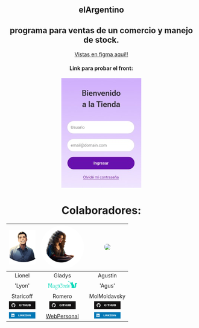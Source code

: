 <div align="center">

## elArgentino
<h2> programa para ventas de un comercio y manejo de stock.</h2>

<a href="https://www.figma.com/design/FdrW08BbNYJC1YH8usejwI/Ventas-y--Stock?node-id=0-1&t=0BB7LsRzYQRHmIue-1">Vistas en figma aqui!!</a>

<h4>Link para probar el front:</h4>
<a href="https://www.figma.com/proto/FdrW08BbNYJC1YH8usejwI/Ventas-y--Stock?page-id=0%3A1&node-id=4050-850&viewport=-446%2C-6611%2C0.5&t=YVab0eYW6JHE1v7v-1&scaling=scale-down&starting-point-node-id=4050%3A850&show-proto-sidebar=1"><img src="proyecto/img/app_front.jpeg"></a>

# Colaboradores:

<img src="proyecto/img/FotoLio.png" width="70px"> | <img src="proyecto/img/gladys.png"  width="115px" style="border-radius: 50%"> | <img src="https://media.licdn.com/dms/image/C4E03AQHEBhibWe8F5g/profile-displayphoto-shrink_800_800/0/1617110579258?e=1724284800&v=beta&t=CJRmWwVdLpv1nWvjkyjp7FguW5lvxaNm_YotFZx9U_A" width="72px" style="border-radius: 40%" > |
| :------------: | :------------: | :------------: |
| Lionel | Gladys | Agustin |
| 'Lyon' | <img src= "proyecto/img/MiLogo-verde-svg.svg" width="80px"> | 'Agus' |
| Staricoff | Romero | MolMoldavsky|
<a href="https://github.com/lionelStaricoff"> <img src="proyecto/img/github.svg"  width="70px"></a> | <a href="https://github.com/gladys007"><img src="proyecto/img/github.svg"  width="70px"></a> | <a href="https://github.com/luma2001"><img src="proyecto/img/github.svg"  width="70px"></a> ||
<a href="https://www.linkedin.com/in/lionel-staricoff/" rel="nofollow"><img src="proyecto/img/linkedin.svg" width="70px"></a> | <a href="https://magicode-webpersonal.netlify.app">WebPersonal</a> | <a href="https://github.com/AgustinMolda/AgustinMolda" rel="nofollow"><img src="proyecto/img/linkedin.svg" width="70px"></a> 

</div>